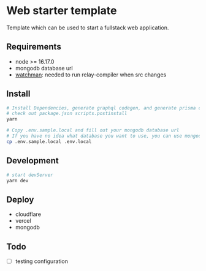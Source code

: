 # Web starter template

Template which can be used to start a fullstack web application.

## Requirements

- node >= 16.17.0
- mongodb database url
- [watchman](https://facebook.github.io/watchman/): needed to run relay-compiler when src changes

## Install

```bash
# Install Dependencies, generate graphql codegen, and generate prisma client typine
# check out package.json scripts.postinstall
yarn

# Copy .env.sample.local and fill out your mongodb database url
# If you have no idea what database you want to use, you can use mongodb atlas
cp .env.sample.local .env.local
```

## Development

```bash
# start devServer
yarn dev
```

## Deploy

- cloudflare
- vercel
- mongodb

## Todo

- [ ] testing configuration
